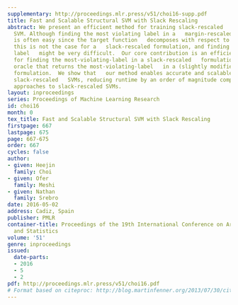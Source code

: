 ```yaml
---
supplementary: http://proceedings.mlr.press/v51/choi16-supp.pdf
title: Fast and Scalable Structural SVM with Slack Rescaling
abstract: We present an efficient method for training slack-rescaled   structural
  SVM. Although finding the most violating label in a   margin-rescaled formulation
  is often easy since the target function   decomposes with respect to the structure,
  this is not the case for a   slack-rescaled formulation, and finding the most violated
  label   might be very difficult.  Our core contribution is an efficient   method
  for finding the most-violating-label in a slack-rescaled   formulation, given an
  oracle that returns the most-violating-label   in a (slightly modified) margin-rescaled
  formulation.  We show that   our method enables accurate and scalable training for
  slack-rescaled   SVMs, reducing runtime by an order of magnitude compared to previous
  approaches to slack-rescaled SVMs.
layout: inproceedings
series: Proceedings of Machine Learning Research
id: choi16
month: 0
tex_title: Fast and Scalable Structural SVM with Slack Rescaling
firstpage: 667
lastpage: 675
page: 667-675
order: 667
cycles: false
author:
- given: Heejin
  family: Choi
- given: Ofer
  family: Meshi
- given: Nathan
  family: Srebro
date: 2016-05-02
address: Cadiz, Spain
publisher: PMLR
container-title: Proceedings of the 19th International Conference on Artificial Intelligence
  and Statistics
volume: '51'
genre: inproceedings
issued:
  date-parts:
  - 2016
  - 5
  - 2
pdf: http://proceedings.mlr.press/v51/choi16.pdf
# Format based on citeproc: http://blog.martinfenner.org/2013/07/30/citeproc-yaml-for-bibliographies/
---
```

